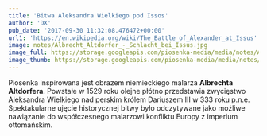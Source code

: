 ```yaml
---
title: 'Bitwa Aleksandra Wielkiego pod Issos'
author: 'DX'
pub_date: '2017-09-30 11:32:08.476472+00:00'
url1: 'https://en.wikipedia.org/wiki/The_Battle_of_Alexander_at_Issus'
image: notes/Albrecht_Altdorfer_-_Schlacht_bei_Issus.jpg
image_full: https://storage.googleapis.com/piosenka-media/media/notes/Albrecht_Altdorfer_-_Schlacht_bei_Issus.jpg
image_thumb: https://storage.googleapis.com/piosenka-media/media/notes/Albrecht_Altdorfer_-_Schlacht_bei_Issus.jpg.0x300_q85_upscale.jpg
---
```


Piosenka inspirowana jest obrazem niemieckiego malarza **Albrechta Altdorfera**. Powstałe w 1529 roku olejne płótno przedstawia zwycięstwo Aleksandra Wielkiego nad perskim królem Dariuszem III w  333 roku p.n.e. Spektakularne ujęcie historycznej bitwy było odczytywane jako możliwe nawiązanie do współczesnego malarzowi konfliktu Europy z imperium ottomańskim.